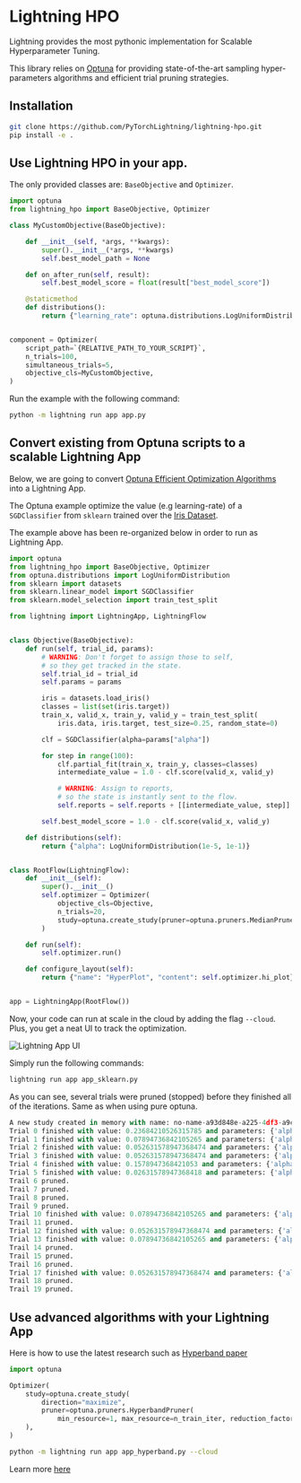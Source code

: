 # Lightning HPO

Lightning provides the most pythonic implementation for Scalable Hyperparameter Tuning.

This library relies on [Optuna](https://optuna.readthedocs.io/en/stable/) for providing state-of-the-art sampling hyper-parameters algorithms and efficient trial pruning strategies.

## Installation

```bash
git clone https://github.com/PyTorchLightning/lightning-hpo.git
pip install -e .
```

## Use Lightning HPO in your app.

The only provided classes are: `BaseObjective` and `Optimizer`.

```py
import optuna
from lightning_hpo import BaseObjective, Optimizer

class MyCustomObjective(BaseObjective):

    def __init__(self, *args, **kwargs):
        super().__init__(*args, **kwargs)
        self.best_model_path = None

    def on_after_run(self, result):
        self.best_model_score = float(result["best_model_score"])

    @staticmethod
    def distributions():
        return {"learning_rate": optuna.distributions.LogUniformDistribution(0.0001, 0.1)}


component = Optimizer(
    script_path=`{RELATIVE_PATH_TO_YOUR_SCRIPT}`,
    n_trials=100,
    simultaneous_trials=5,
    objective_cls=MyCustomObjective,
)
```

Run the example with the following command:

```bash
python -m lightning run app app.py
```

## Convert existing from Optuna scripts to a scalable Lightning App

Below, we are going to convert [Optuna Efficient Optimization Algorithms](https://optuna.readthedocs.io/en/stable/tutorial/10_key_features/003_efficient_optimization_algorithms.html#sphx-glr-tutorial-10-key-features-003-efficient-optimization-algorithms-py>) into a Lightning App.

The Optuna example optimize the value (e.g learning-rate) of a ``SGDClassifier`` from ``sklearn`` trained over the [Iris Dataset](https://archive.ics.uci.edu/ml/datasets/iris).

The example above has been re-organized below in order to run as Lightning App.

```py
import optuna
from lightning_hpo import BaseObjective, Optimizer
from optuna.distributions import LogUniformDistribution
from sklearn import datasets
from sklearn.linear_model import SGDClassifier
from sklearn.model_selection import train_test_split

from lightning import LightningApp, LightningFlow


class Objective(BaseObjective):
    def run(self, trial_id, params):
        # WARNING: Don't forget to assign those to self,
        # so they get tracked in the state.
        self.trial_id = trial_id
        self.params = params

        iris = datasets.load_iris()
        classes = list(set(iris.target))
        train_x, valid_x, train_y, valid_y = train_test_split(
            iris.data, iris.target, test_size=0.25, random_state=0)

        clf = SGDClassifier(alpha=params["alpha"])

        for step in range(100):
            clf.partial_fit(train_x, train_y, classes=classes)
            intermediate_value = 1.0 - clf.score(valid_x, valid_y)

            # WARNING: Assign to reports,
            # so the state is instantly sent to the flow.
            self.reports = self.reports + [[intermediate_value, step]]

        self.best_model_score = 1.0 - clf.score(valid_x, valid_y)

    def distributions(self):
        return {"alpha": LogUniformDistribution(1e-5, 1e-1)}


class RootFlow(LightningFlow):
    def __init__(self):
        super().__init__()
        self.optimizer = Optimizer(
            objective_cls=Objective,
            n_trials=20,
            study=optuna.create_study(pruner=optuna.pruners.MedianPruner()),
        )

    def run(self):
        self.optimizer.run()

    def configure_layout(self):
        return {"name": "HyperPlot", "content": self.optimizer.hi_plot}


app = LightningApp(RootFlow())
```

Now, your code can run at scale in the cloud by adding the flag ``--cloud``. Plus, you get a neat UI to track the optimization.

![Lightning App UI](https://pl-flash-data.s3.amazonaws.com/assets_lightning/lightning_hpo_optimizer.png)

Simply run the following commands:

```py
lightning run app app_sklearn.py
```

As you can see, several trials were pruned (stopped) before they finished all of the iterations. Same as when using pure optuna.

```py
A new study created in memory with name: no-name-a93d848e-a225-4df3-a9c3-5f86680e295d
Trial 0 finished with value: 0.23684210526315785 and parameters: {'alpha': 0.006779437004523296}. Best is trial 0 with value: 0.23684210526315785.
Trial 1 finished with value: 0.07894736842105265 and parameters: {'alpha': 0.008936151407006062}. Best is trial 1 with value: 0.07894736842105265.
Trial 2 finished with value: 0.052631578947368474 and parameters: {'alpha': 0.0035836511240528008}. Best is trial 2 with value: 0.052631578947368474.
Trial 3 finished with value: 0.052631578947368474 and parameters: {'alpha': 0.0005393218926409795}. Best is trial 2 with value: 0.052631578947368474.
Trial 4 finished with value: 0.1578947368421053 and parameters: {'alpha': 6.572557493358585e-05}. Best is trial 2 with value: 0.052631578947368474.
Trial 5 finished with value: 0.02631578947368418 and parameters: {'alpha': 0.0013953760106345603}. Best is trial 5 with value: 0.02631578947368418.
Trail 6 pruned.
Trail 7 pruned.
Trail 8 pruned.
Trail 9 pruned.
Trial 10 finished with value: 0.07894736842105265 and parameters: {'alpha': 0.00555435554783454}. Best is trial 5 with value: 0.02631578947368418.
Trail 11 pruned.
Trial 12 finished with value: 0.052631578947368474 and parameters: {'alpha': 0.025624276147153992}. Best is trial 5 with value: 0.02631578947368418.
Trial 13 finished with value: 0.07894736842105265 and parameters: {'alpha': 0.014613957457075546}. Best is trial 5 with value: 0.02631578947368418.
Trail 14 pruned.
Trail 15 pruned.
Trail 16 pruned.
Trial 17 finished with value: 0.052631578947368474 and parameters: {'alpha': 0.01028208215647372}. Best is trial 5 with value: 0.02631578947368418.
Trail 18 pruned.
Trail 19 pruned.
```

## Use advanced algorithms with your Lightning App

Here is how to use the latest research such as [Hyperband paper](http://www.jmlr.org/papers/volume18/16-558/16-558.pdf)

```python
import optuna

Optimizer(
    study=optuna.create_study(
        direction="maximize",
        pruner=optuna.pruners.HyperbandPruner(
            min_resource=1, max_resource=n_train_iter, reduction_factor=3
    ),
)
```

```bash
python -m lightning run app app_hyperband.py --cloud
```

Learn more [here](https://optuna.readthedocs.io/en/stable/tutorial/10_key_features/003_efficient_optimization_algorithms.html?highlight=hyperband#activating-pruners)
